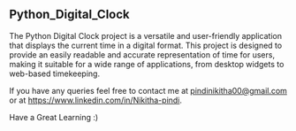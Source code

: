 ## Python_Digital_Clock
The Python Digital Clock project is a versatile and user-friendly application that displays the current time in a digital format. This project is designed to provide an easily readable and accurate representation of time for users, making it suitable for a wide range of applications, from desktop widgets to web-based timekeeping.

If you have any queries feel free to contact me at pindinikitha00@gmail.com or at https://www.linkedin.com/in/Nikitha-pindi.

Have a Great Learning :)
           